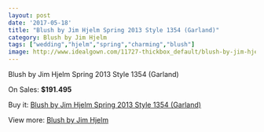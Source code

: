 ```yaml
---
layout: post
date: '2017-05-18'
title: "Blush by Jim Hjelm Spring 2013 Style 1354 (Garland)"
category: Blush by Jim Hjelm
tags: ["wedding","hjelm","spring","charming","blush"]
image: http://www.idealgown.com/11727-thickbox_default/blush-by-jim-hjelm-spring-2013-style-1354-garland.jpg
---
```

Blush by Jim Hjelm Spring 2013 Style 1354 (Garland)

On Sales: **$191.495**
<a href="https://www.idealgown.com/en/blush-by-jim-hjelm/4765-blush-by-jim-hjelm-spring-2013-style-1354-garland.html"><amp-img layout="responsive" width="600" height="600" src="//www.idealgown.com/11727-thickbox_default/blush-by-jim-hjelm-spring-2013-style-1354-garland.jpg" alt="Blush by Jim Hjelm Spring 2013 Style 1354 (Garland) 0" /></a>
<a href="https://www.idealgown.com/en/blush-by-jim-hjelm/4765-blush-by-jim-hjelm-spring-2013-style-1354-garland.html"><amp-img layout="responsive" width="600" height="600" src="//www.idealgown.com/11729-thickbox_default/blush-by-jim-hjelm-spring-2013-style-1354-garland.jpg" alt="Blush by Jim Hjelm Spring 2013 Style 1354 (Garland) 1" /></a>
<a href="https://www.idealgown.com/en/blush-by-jim-hjelm/4765-blush-by-jim-hjelm-spring-2013-style-1354-garland.html"><amp-img layout="responsive" width="600" height="600" src="//www.idealgown.com/11728-thickbox_default/blush-by-jim-hjelm-spring-2013-style-1354-garland.jpg" alt="Blush by Jim Hjelm Spring 2013 Style 1354 (Garland) 2" /></a>

Buy it: [Blush by Jim Hjelm Spring 2013 Style 1354 (Garland)](https://www.idealgown.com/en/blush-by-jim-hjelm/4765-blush-by-jim-hjelm-spring-2013-style-1354-garland.html "Blush by Jim Hjelm Spring 2013 Style 1354 (Garland)")

View more: [Blush by Jim Hjelm](https://www.idealgown.com/en/58-blush-by-jim-hjelm "Blush by Jim Hjelm")